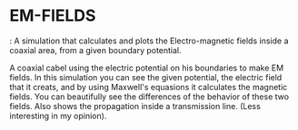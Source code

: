 # EM-FIELDS
: A simulation that calculates and plots the Electro-magnetic fields inside a coaxial area, from a given boundary potential.

A coaxial cabel using the electric potential on his boundaries to make EM fields. 
In this simulation you can see the given potential, the electric field that it creats, and by using Maxwell's equasions it calculates the magnetic fields. You can beautifully see the differences of the behavior of these two fields.
Also shows the propagation inside a transmission line. (Less interesting in my opinion).
